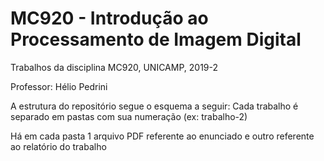 # MC920 - Introdução ao Processamento de Imagem Digital
 Trabalhos da disciplina MC920, UNICAMP, 2019-2
 
 Professor: Hélio Pedrini

 A estrutura do repositório segue o esquema a seguir: Cada trabalho é separado em pastas com sua numeração (ex: trabalho-2)

 Há em cada pasta 1 arquivo PDF referente ao enunciado e outro referente ao relatório do trabalho
